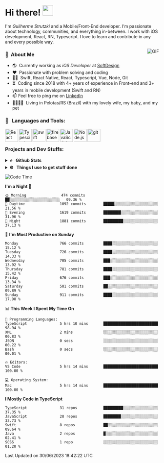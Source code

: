 # Hi there! <img src="https://github.com/TheDudeThatCode/TheDudeThatCode/blob/master/Assets/Hi.gif" width="34px" height="34px">

I'm _Guilherme Strutzki_ and a Mobile/Front-End developer. I'm passionate about technology, communities, and everything in-between. I work with iOS development, React, RN, Typescript. I love to learn and contribute in any and every possible way. 

<img align="right" alt="GIF" src="https://spotify-github-profile.vercel.app/api/view?uid=22gkdonhf4okms5x5dsdjx7sy&cover_image=true&theme=default&bar_color=09ff00&bar_color_cover=false"/>

### :space_invader: &nbsp;About Me
- :earth_americas:&nbsp; Currently working as _iOS Developer_ at [SoftDesign](https://softdesign.com.br/)
- :heart: &nbsp;Passionate with problem solving and coding
- :technologist: &nbsp;Swift, React Native, React, Typescript, Vue, Node, Git
- :hourglass_flowing_sand: &nbsp;Coding since 2018 with 4+ years of experience in Front-end and 3+ years in mobile development (Swift and RN)
- 📫  Feel free to ping me on [LinkedIn](https://www.linkedin.com/in/guilherme-strutzki/)
- :family_man_woman_girl_girl: &nbsp;Living in Pelotas/RS (Brazil) with my lovely wife, my baby, and my pet

### 🔨 &nbsp; Languages and Tools:
<a href="https://reactjs.org/" target="_blank"> <img align="left" alt="React" height ="42px" src="https://raw.githubusercontent.com/rahul-jha98/github_readme_icons/main/language_and_tools/square/react/react.svg"></a>
<a href="https://www.typescriptlang.org/" target="_blank"><img align="left" alt="Typescirpt" height ="42px" src="https://raw.githubusercontent.com/rahul-jha98/github_readme_icons/main/language_and_tools/square/typescript/typescript.svg"></a>
<a href="https://developer.apple.com/swift/" target="_blank"> <img align="left" src="https://raw.githubusercontent.com/rahul-jha98/github_readme_icons/main/language_and_tools/square/swift/swift.svg" alt="swift" height="42px"/> </a> 
<a href="https://firebase.google.com/" target="_blank"> <img align="left" src="https://raw.githubusercontent.com/rahul-jha98/github_readme_icons/main/language_and_tools/square/firebase/firebase.svg" alt="firebase" height ="42px"/> </a>
<a href="https://developer.mozilla.org/en-US/docs/Web/JavaScript" target="_blank"> <img align="left" alt="JavaScript" height ="42px"  src="https://raw.githubusercontent.com/rahul-jha98/github_readme_icons/main/language_and_tools/square/javascript/javascript.svg"> </a>
<a href="https://nodejs.org" target="_blank"><img align="left" alt="Node.js" height ="42px" src="https://raw.githubusercontent.com/rahul-jha98/github_readme_icons/main/language_and_tools/square/node/node.svg"></a>
<a href="https://git-scm.com/" target="_blank"> <img src="https://raw.githubusercontent.com/rahul-jha98/github_readme_icons/main/language_and_tools/square/git-scm/git-scm.svg" align="left" alt="git" height='42px'/> </a> </br></br>


### Projects and Dev Stuffs:

<details>	
  <summary><b>⭐ &nbsp; Github Stats</b></summary>
  <br />
  <img src="https://github-readme-stats.vercel.app/api?username=guistrutzki&show_icons=true&theme=tokyonight"/>
</details>
 
<details>	
  <br />
  <summary><b>⚙️ &nbsp; Things I use to get stuff done</b></summary>
  	<ul>
  	    <li><b>OS:</b> macOS Big Sur 11.2</li>
	    <li><b>Laptop: </b> MacBook Pro (i7, Mid 2014)</li>
  	    <li><b>Browser: </b> Chrome</li>
	    <li><b>Terminal: </b> ZSH: Oh My Zsh</li>
	    <li><b>Code Editor:</b> VScode, XCode and Android Studio</li>
	    <li><b>To Stay Updated:</b> Twitter, Youtube and Instagram.</li>
	</ul>	
</details>

<!--START_SECTION:waka-->
![Code Time](http://img.shields.io/badge/Code%20Time-1%2C357%20hrs%2014%20mins-blue)

**I'm a Night 🦉** 

```text
🌞 Morning                474 commits         ██░░░░░░░░░░░░░░░░░░░░░░░   09.36 % 
🌆 Daytime                1092 commits        █████░░░░░░░░░░░░░░░░░░░░   21.56 % 
🌃 Evening                1619 commits        ████████░░░░░░░░░░░░░░░░░   31.96 % 
🌙 Night                  1881 commits        █████████░░░░░░░░░░░░░░░░   37.13 % 
```
📅 **I'm Most Productive on Sunday** 

```text
Monday                   766 commits         ████░░░░░░░░░░░░░░░░░░░░░   15.12 % 
Tuesday                  726 commits         ████░░░░░░░░░░░░░░░░░░░░░   14.33 % 
Wednesday                705 commits         ███░░░░░░░░░░░░░░░░░░░░░░   13.92 % 
Thursday                 781 commits         ████░░░░░░░░░░░░░░░░░░░░░   15.42 % 
Friday                   676 commits         ███░░░░░░░░░░░░░░░░░░░░░░   13.34 % 
Saturday                 501 commits         ██░░░░░░░░░░░░░░░░░░░░░░░   09.89 % 
Sunday                   911 commits         ████░░░░░░░░░░░░░░░░░░░░░   17.98 % 
```


📊 **This Week I Spent My Time On** 

```text
💬 Programming Languages: 
TypeScript               5 hrs 10 mins       █████████████████████████   98.94 % 
XML                      2 mins              ░░░░░░░░░░░░░░░░░░░░░░░░░   00.83 % 
JSON                     0 secs              ░░░░░░░░░░░░░░░░░░░░░░░░░   00.22 % 
Bash                     0 secs              ░░░░░░░░░░░░░░░░░░░░░░░░░   00.01 % 

🔥 Editors: 
VS Code                  5 hrs 14 mins       █████████████████████████   100.00 % 

💻 Operating System: 
Mac                      5 hrs 14 mins       █████████████████████████   100.00 % 
```

**I Mostly Code in TypeScript** 

```text
TypeScript               31 repos            █████████░░░░░░░░░░░░░░░░   37.35 % 
JavaScript               28 repos            ████████░░░░░░░░░░░░░░░░░   33.73 % 
Swift                    8 repos             ██░░░░░░░░░░░░░░░░░░░░░░░   09.64 % 
Java                     2 repos             █░░░░░░░░░░░░░░░░░░░░░░░░   02.41 % 
SCSS                     1 repo              ░░░░░░░░░░░░░░░░░░░░░░░░░   01.20 % 
```




 Last Updated on 30/06/2023 18:42:22 UTC
<!--END_SECTION:waka-->
